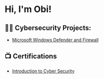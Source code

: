 <h1>Hi, I'm Obi! 

<h2>👨‍💻 Cybersecurity Projects:</h2>

  - [Microsoft Windows Defender and Firewall](https://github.com/Obialaribe/Microsoft-Windows-Defender-and-Firewall)


<h2>📺 Certifications </h2>

- [Introduction to Cyber Security](https://tryhackme-certificates.s3-eu-west-1.amazonaws.com/THM-WMSYQCZSCJ.png)

